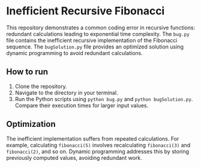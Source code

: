 # Inefficient Recursive Fibonacci
This repository demonstrates a common coding error in recursive functions: redundant calculations leading to exponential time complexity. The `bug.py` file contains the inefficient recursive implementation of the Fibonacci sequence.  The `bugSolution.py` file provides an optimized solution using dynamic programming to avoid redundant calculations.

## How to run
1. Clone the repository.
2. Navigate to the directory in your terminal.
3. Run the Python scripts using `python bug.py` and `python bugSolution.py`.  Compare their execution times for larger input values.

## Optimization
The inefficient implementation suffers from repeated calculations. For example, calculating `fibonacci(5)` involves recalculating `fibonacci(3)` and `fibonacci(2)`, and so on.  Dynamic programming addresses this by storing previously computed values, avoiding redundant work.
